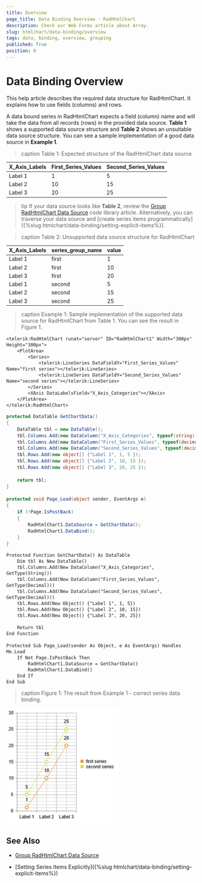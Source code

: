 ```yaml
---
title: Overview
page_title: Data Binding Overview - RadHtmlChart
description: Check our Web Forms article about Array.
slug: htmlchart/data-binding/overview
tags: data, binding, overview, grouping
published: True
position: 0
---
```


# Data Binding Overview

This help article describes the required data structure for RadHtmlChart. It explains how to use fields (columns) and rows.

A data bound series in RadHtmlChart expects a field (column) name and will take the data from all records (rows) in the provided data source. **Table 1** shows a supported data source structure and **Table 2** shows an unsuitable data source structure. You can see a sample implementation of a good data source in **Example 1**.

>caption Table 1: Expected structure of the RadHtmlChart data source

|  X_Axis_Labels  |  First_Series_Values  |  Second_Series_Values  |
| ----- | ----- | ----- |
| Label 1 | 1 | 5 |
| Label 2 | 10 | 15 |
| Label 3 | 20 | 25 |

>tip If your data source looks like **Table 2**, review the [Group RadHtmlChart Data Source](https://www.telerik.com/support/code-library/group-radhtmlchart-data-source) code library article. Alternatively, you can traverse your data source and [create series items programmatically]({%slug htmlchart/data-binding/setting-explicit-items%}).

>caption Table 2: Unsupported data source structure for RadHtmlChart

|  X_Axis_Labels  |  series_group_name  |  value  |
| ----- | ----- | ----- |
| Label 1 | first | 1 |
| Label 2 | first | 10 |
| Label 3 | first | 20 |
| Label 1 | second | 5 |
| Label 2 | second | 15 |
| Label 3 | second | 25 |

>caption Example 1: Sample implementation of the supported data source for RadHtmlChart from Table 1. You can see the result in Figure 1.

````ASP.NET
<telerik:RadHtmlChart runat="server" ID="RadHtmlChart1" Width="300px" Height="300px">
	<PlotArea>
		<Series>
			<telerik:LineSeries DataFieldY="First_Series_Values" Name="first series"></telerik:LineSeries>
			<telerik:LineSeries DataFieldY="Second_Series_Values" Name="second series"></telerik:LineSeries>
		</Series>
		<XAxis DataLabelsField="X_Axis_Categories"></XAxis>
	</PlotArea>
</telerik:RadHtmlChart>
````

````C#
protected DataTable GetChartData()
{
	DataTable tbl = new DataTable();
	tbl.Columns.Add(new DataColumn("X_Axis_Categories", typeof(string)));
	tbl.Columns.Add(new DataColumn("First_Series_Values", typeof(decimal)));
	tbl.Columns.Add(new DataColumn("Second_Series_Values", typeof(decimal)));
	tbl.Rows.Add(new object[] {"Label 1", 1, 5 });
	tbl.Rows.Add(new object[] {"Label 2", 10, 15 });
	tbl.Rows.Add(new object[] {"Label 3", 20, 25 });

	return tbl;
}

protected void Page_Load(object sender, EventArgs e)
{
	if (!Page.IsPostBack)
	{
		RadHtmlChart1.DataSource = GetChartData();
		RadHtmlChart1.DataBind();
	}
}
````
````VB
Protected Function GetChartData() As DataTable
	Dim tbl As New DataTable()
	tbl.Columns.Add(New DataColumn("X_Axis_Categories", GetType(String)))
	tbl.Columns.Add(New DataColumn("First_Series_Values", GetType(Decimal)))
	tbl.Columns.Add(New DataColumn("Second_Series_Values", GetType(Decimal)))
	tbl.Rows.Add(New Object() {"Label 1", 1, 5})
	tbl.Rows.Add(New Object() {"Label 2", 10, 15})
	tbl.Rows.Add(New Object() {"Label 3", 20, 25})

	Return tbl
End Function

Protected Sub Page_Load(sender As Object, e As EventArgs) Handles Me.Load
	If Not Page.IsPostBack Then
		RadHtmlChart1.DataSource = GetChartData()
		RadHtmlChart1.DataBind()
	End If
End Sub	
````

>caption Figure 1: The result from Example 1 - correct series data binding.

![expected results with proper data source](images/proper-datasource-result.png)

## See Also

 * [Group RadHtmlChart Data Source](https://www.telerik.com/support/code-library/group-radhtmlchart-data-source)

 * [Setting Series Items Explicitly]({%slug htmlchart/data-binding/setting-explicit-items%})
